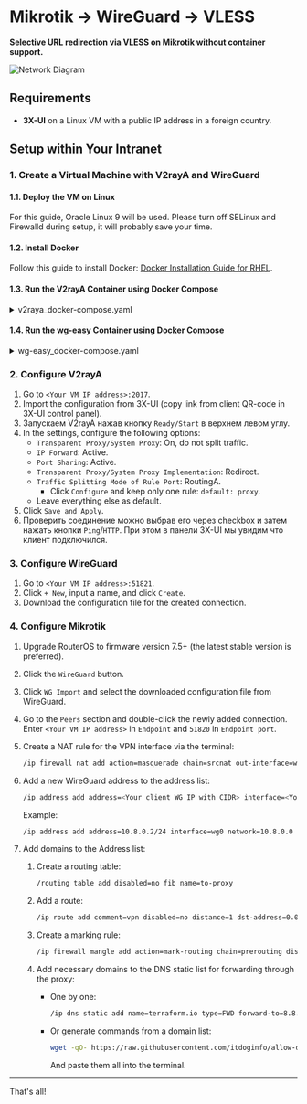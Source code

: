 # Mikrotik -> WireGuard -> VLESS

**Selective URL redirection via VLESS on Mikrotik without container support.**

![Network Diagram](img/mikrotik_v2raya.drawio.svg)

## Requirements

- **3X-UI** on a Linux VM with a public IP address in a foreign country.

## Setup within Your Intranet

### 1. Create a Virtual Machine with V2rayA and WireGuard

#### 1.1. Deploy the VM on Linux

For this guide, Oracle Linux 9 will be used. Please turn off SELinux and Firewalld during setup, it will probably save your time.

#### 1.2. Install Docker

Follow this guide to install Docker: [Docker Installation Guide for RHEL](https://docs.docker.com/engine/install/rhel/).

#### 1.3. Run the V2rayA Container using Docker Compose

<details>
<summary>v2raya_docker-compose.yaml</summary>
 
```yaml
 services:
  v2raya:
    restart: always
    privileged: true
    network_mode: host
    container_name: v2raya
    environment:
      - V2RAYA_V2RAY_BIN=/usr/local/bin/xray
      - V2RAYA_LOG_FILE=/tmp/v2raya.log
      - V2RAYA_NFTABLES_SUPPORT=off
      - IPTABLES_MODE=legacy
      - V2RAYA_VERBOSE=true
    volumes:
      - '/etc/v2raya:/etc/v2raya'
      - '/etc/resolv.conf:/etc/resolv.conf'
      - '/lib/modules:/lib/modules:ro'
    image: 'mzz2017/v2raya:latest'
```

</details>

#### 1.4. Run the wg-easy Container using Docker Compose

<details>
<summary>wg-easy_docker-compose.yaml</summary>

```yaml
volumes:
  etc_wireguard:

services:
  wg-easy:
    environment:
      # Change Language:
      # (Supports: en, ua, ru, tr, no, pl, fr, de, ca, es, ko, vi, nl, is, pt, chs, cht, it, th, hi)
      - LANG=en
      # ⚠️ Required:
      # Change this to your host's public address
      - WG_HOST=192.168.88.112

      # Optional:
      # - PASSWORD_HASH=$$2y$$10$$hBCoykrB95WSzuV4fafBzOHWKu9sbyVa34GJr8VV5R/pIelfEMYyG (needs double $$, hash of 'foobar123'; see "How_to_generate_an_bcrypt_hash.md" for generate the hash)
      # - PORT=51821
      # - WG_PORT=51820
      # - WG_CONFIG_PORT=92820
      # - WG_DEFAULT_ADDRESS=10.8.0.x
      # - WG_DEFAULT_DNS=1.1.1.1
      # - WG_MTU=1420
      # - WG_ALLOWED_IPS=192.168.88.0/24, 10.0.8.0/24
      # - WG_PERSISTENT_KEEPALIVE=25
      # - WG_PRE_UP=echo "Pre Up" > /etc/wireguard/pre-up.txt
      # - WG_POST_UP=echo "Post Up" > /etc/wireguard/post-up.txt
      # - WG_PRE_DOWN=echo "Pre Down" > /etc/wireguard/pre-down.txt
      # - WG_POST_DOWN=echo "Post Down" > /etc/wireguard/post-down.txt
      # - UI_TRAFFIC_STATS=true
      # - UI_CHART_TYPE=0 # (0 Charts disabled, 1 # Line chart, 2 # Area chart, 3 # Bar chart)

    image: ghcr.io/wg-easy/wg-easy
    container_name: wg-easy
    volumes:
      - etc_wireguard:/etc/wireguard
    ports:
      - "51820:51820/udp"
      - "51821:51821/tcp"
    restart: unless-stopped
    cap_add:
      - NET_ADMIN
      - SYS_MODULE
      # - NET_RAW # ⚠️ Uncomment if using Podman 
    sysctls:
      - net.ipv4.ip_forward=1
      - net.ipv4.conf.all.src_valid_mark=1
```

</details>

### 2. Configure V2rayA

1. Go to `<Your VM IP address>:2017`.
2. Import the configuration from 3X-UI (copy link from client QR-code in 3X-UI control panel).
3. Запускаем V2rayA нажав кнопку `Ready/Start` в верхнем левом углу.
4. In the settings, configure the following options:
    - `Transparent Proxy/System Proxy`: On, do not split traffic.
    - `IP Forward`: Active.
    - `Port Sharing`: Active.
    - `Transparent Proxy/System Proxy Implementation`: Redirect.
    - `Traffic Splitting Mode of Rule Port`: RoutingA.
        - Click `Configure` and keep only one rule: `default: proxy`.
    - Leave everything else as default.
5. Click `Save and Apply`.
6. Проверить соединение можно выбрав его через checkbox и затем нажать кнопки `Ping`/`HTTP`. При этом в панели 3X-UI мы увидим что клиент подключился.

### 3. Configure WireGuard

1. Go to `<Your VM IP address>:51821`.
2. Click `+ New`, input a name, and click `Create`.
3. Download the configuration file for the created connection.

### 4. Configure Mikrotik

1. Upgrade RouterOS to firmware version 7.5+ (the latest stable version is preferred).
2. Click the `WireGuard` button.
3. Click `WG Import` and select the downloaded configuration file from WireGuard.
4. Go to the `Peers` section and double-click the newly added connection. Enter `<Your VM IP address>` in `Endpoint` and `51820` in `Endpoint port`.
5. Create a NAT rule for the VPN interface via the terminal:

    ```bash
    /ip firewall nat add action=masquerade chain=srcnat out-interface=wg0
    ```

6. Add a new WireGuard address to the address list:

    ```bash
    /ip address add address=<Your client WG IP with CIDR> interface=<Your WG interface> network=<Your WG network>
    ```

    Example:

    ```bash
    /ip address add address=10.8.0.2/24 interface=wg0 network=10.8.0.0
    ```

7. Add domains to the Address list:

    1. Create a routing table:

        ```bash
        /routing table add disabled=no fib name=to-proxy
        ```

    2. Add a route:

        ```bash
        /ip route add comment=vpn disabled=no distance=1 dst-address=0.0.0.0/0 gateway=wg0 pref-src="" routing-table=to-proxy
        ```

    3. Create a marking rule:

        ```bash
        /ip firewall mangle add action=mark-routing chain=prerouting disabled=no dst-address-list=vpn-domains new-routing-mark=to-proxy passthrough=yes
        ```

    4. Add necessary domains to the DNS static list for forwarding through the proxy:
        - One by one:

            ```bash
            /ip dns static add name=terraform.io type=FWD forward-to=8.8.8.8 address-list=vpn-domains match-subdomain=yes
            ```

        - Or generate commands from a domain list:

            ```bash
            wget -qO- https://raw.githubusercontent.com/itdoginfo/allow-domains/main/Russia/inside-raw.lst | sed "s/.*/\/ip dns static add name=& type=FWD forward-to=8.8.8.8 address-list=vpn-domains match-subdomain=yes/"
            ```

            And paste them all into the terminal.

---

That's all!

